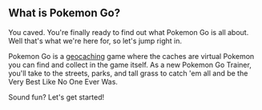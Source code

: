 ## What is Pokemon Go?

You caved. You're finally ready to find out what Pokemon Go is all about. Well that's what we're here for, so let's jump right in.

Pokemon Go is a [geocaching](https://en.wikipedia.org/wiki/Geocaching) game where the caches are virtual Pokemon you can find and collect in the game itself. As a new Pokemon Go Trainer, you'll take to the streets, parks, and tall grass to catch 'em all and be the Very Best Like No One Ever Was.

Sound fun? Let's get started!
